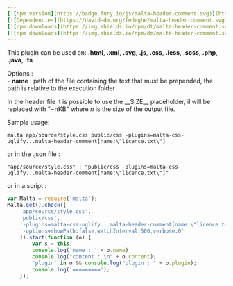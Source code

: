 ```yaml
---
[![npm version](https://badge.fury.io/js/malta-header-comment.svg)](http://badge.fury.io/js/malta-header-comment)
[![Dependencies](https://david-dm.org/fedeghe/malta-header-comment.svg)](https://david-dm.org/fedeghe/malta-header-comment)
[![npm downloads](https://img.shields.io/npm/dt/malta-header-comment.svg)](https://npmjs.org/package/malta-header-comment)
[![npm downloads](https://img.shields.io/npm/dm/malta-header-comment.svg)](https://npmjs.org/package/malta-header-comment)  
---  
```


This plugin can be used on: **.html**, **.xml**, **.svg**, **.js**, **.css**, **.less**, **.scss**, **.php**, **.java**, **.ts**

Options :  
    - **name** : path of the file containing the text that must be prepended, the path is relative to the execution folder  

In the header file it is possible to use the \_\_SIZE\_\_ placeholder, il will be replaced with "~nKB" where _n_ is the size of the output file.  

Sample usage:  
```
malta app/source/style.css public/css -plugins=malta-css-uglify...malta-header-comment[name:\"licence.txt\"]
```
or in the .json file :
```
"app/source/style.css" : "public/css -plugins=malta-css-uglify...malta-header-comment[name:\"licence.txt\"]"
```
or in a script : 
``` js
var Malta = require('malta');
Malta.get().check([
    'app/source/style.css',
    'public/css',
    '-plugins=malta-css-uglify...malta-header-comment[name:\"licence.txt\"]',
    '-options=showPath:false,watchInterval:500,verbose:0'
    ]).start(function (o) {
        var s = this;
        console.log('name : ' + o.name)
        console.log("content : \n" + o.content);
        'plugin' in o && console.log("plugin : " + o.plugin);
        console.log('=========');
    });
```